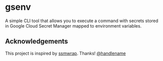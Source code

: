 # gsenv
A simple CLI tool that allows you to execute a command with secrets stored in Google Cloud Secret Manager mapped to environment variables.

## Acknowledgements

This project is inspired by [ssmwrap](https://github.com/handlename/ssmwrap).  Thanks! [@handlename](https://github.com/handlename)
